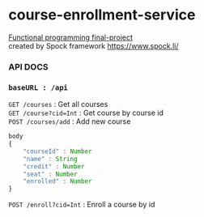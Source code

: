 # course-enrollment-service

<u>Functional programming final-project</u>
<br>
created by Spock framework https://www.spock.li/

### API DOCS

### `baseURL : /api` <br>

`GET /courses` : Get all courses <br>
`GET /course?cid=Int` : Get course by course id <br>
`POST /courses/add` : Add new course <br>

```js
body
{
    "courseId" : Number
    "name" : String
    "credit" : Number
    "seat" : Number
    "enrolled" : Number
}
```

`POST /enroll?cid=Int` : Enroll a course by id
